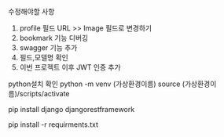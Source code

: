 
수정해야할 사항
1. profile 필드 URL >> Image 필드로 변경하기
2. bookmark 기능 디버깅 
3. swagger 기능 추가
4. 필드,모델명 확인
5. 이번 프로젝트 이후 JWT 인증 추가

python설치 확인
python -m venv (가상환경이름)
source (가상환경이름)/scripts/activate

pip install django djangorestframework

pip install -r requirments.txt